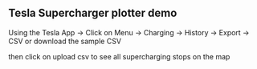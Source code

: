 ## Tesla Supercharger plotter demo

Using the Tesla App -> Click on Menu -> Charging -> History -> Export -> CSV
or download the sample CSV

then click on upload csv to see all supercharging stops on the map
